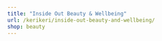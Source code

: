 ```yaml
---
title: "Inside Out Beauty & Wellbeing"
url: /kerikeri/inside-out-beauty-and-wellbeing/
shop: beauty
---
```

